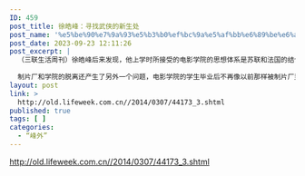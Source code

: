 ```yaml
---
ID: 459
post_title: 徐皓峰：寻找武侠的新生处
post_name: '%e5%be%90%e7%9a%93%e5%b3%b0%ef%bc%9a%e5%af%bb%e6%89%be%e6%ad%a6%e4%be%a0%e7%9a%84%e6%96%b0%e7%94%9f%e5%a4%84'
post_date: 2023-09-23 12:11:26
post_excerpt: |
  （三联生活周刊）徐皓峰后来发现，他上学时所接受的电影学院的思想体系是苏联和法国的结合。所谓苏联，不再是宣扬主流价值观的莫斯科电影制片厂的苏联，而是讲究民族性和诗意、拍散文化电影的格鲁吉亚电影制片厂式的苏联。法国则正流行巴赞的纪实美学。这样的结合形成了当时电影学院导演系的学术风貌。因此，他所写的剧本，想要针对风俗、城市结构表达一些东西的都市言情，并不是此时已经弃学院而去，走在模仿好莱坞及港片路上的电影制片厂想要的类型。
  
  制片厂和学院的脱离还产生了另外一个问题，电影学院的学生毕业后不再像以前那样被制片厂里的老导演“接收”，不再理所当然地得到师傅带徒弟般的提携帮助。“我们毕业的时候人心惶惶，大家急于商业转型。北影厂就废置了工作室，所以一毕业，我们这代导演就成了失去身份的人，于是就开始混江湖。”徐皓峰说，所谓“混”，就是人和人之间没有大家默契公认的接受和承认的模式，谁都想靠着小细节、小友谊达成某种关系。“凡事都要混，我就觉得我混不来，让我去嘘寒问暖跑腿儿跟班儿我实在是做不来。那就凭实力说话吧，我又没有什么实力。一盘算发现自己用8年的时间学艺术，4年美术、4年电影，最终走成了一盘死棋。既然大学时代写剧本被认为是有才华的，那就写小说吧。”
layout: post
link: >
  http://old.lifeweek.com.cn//2014/0307/44173_3.shtml
published: true
tags: [ ]
categories:
  - “峰外”
---
```

http://old.lifeweek.com.cn//2014/0307/44173_3.shtml